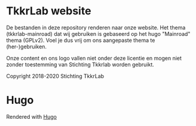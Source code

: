 # TkkrLab website

De bestanden in deze repository renderen naar onze website.
Het thema (tkkrlab-mainroad) dat wij gebruiken is gebaseerd op het hugo "Mainroad" thema (GPLv2).
Voel je dus vrij om ons aangepaste thema te (her-)gebruiken.

Onze content en ons logo vallen niet onder deze licentie en mogen niet zonder toestemming van Stichting Tkkrlab worden gebruikt.

Copyright 2018-2020 Stichting TkkrLab

# Hugo

Rendered with [Hugo](https://gohugo.io/)

